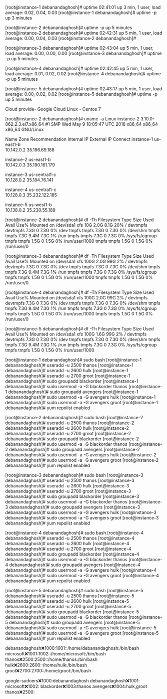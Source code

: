 


[root@instance-1 debanandaghosh]# uptime
 02:41:01 up 3 min,  1 user,  load average: 0.02, 0.04, 0.03
[root@instance-1 debanandaghosh]# uptime -p
up 3 minutes



[root@instance-2 debanandaghosh]# uptime -p
up 5 minutes
[root@instance-2 debanandaghosh]# uptime
 02:42:31 up 5 min,  1 user,  load average: 0.00, 0.04, 0.03
[root@instance-2 debanandaghosh]# 


[root@instance-3 debanandaghosh]# uptime 
 02:43:04 up 5 min,  1 user,  load average: 0.00, 0.00, 0.00
[root@instance-3 debanandaghosh]# uptime -p
up 5 minutes



[root@instance-4 debanandaghosh]# uptime
 02:42:45 up 5 min,  1 user,  load average: 0.01, 0.02, 0.02
[root@instance-4 debanandaghosh]# uptime -p
up 5 minutes


[root@instance-5 debanandaghosh]# uptime 
 02:43:17 up 5 min,  1 user,  load average: 0.00, 0.02, 0.02
[root@instance-5 debanandaghosh]# uptime -p
up 5 minutes


Cloud provide-  Google Cloud 
Linux - Centos 7

[root@instance-2 debanandaghosh]# uname -a
Linux instance-2 3.10.0-862.2.3.el7.x86_64 #1 SMP Wed May 9 18:05:47 UTC 2018 x86_64 x86_64 x86_64 GNU/Linux




Name	Zone	Recommendation	Internal IP	External IP	Connect	
 instance-1	us-east1-b		
10.142.0.2
35.196.69.188 
 	
 instance-2	us-east1-b		
10.142.0.3
35.190.161.179 
 	
 instance-3	us-central1-c		
10.128.0.2
35.184.76.141 
 	
 instance-4	us-central1-c		
10.128.0.3
35.232.122.185 
 	
 instance-5	us-west1-b		
10.138.0.2
35.230.55.189 
 	
	
[root@instance-2 debanandaghosh]# df -Th
Filesystem     Type      Size  Used Avail Use% Mounted on
/dev/sda1      xfs        10G  2.0G  8.1G  20% /
devtmpfs       devtmpfs  7.3G     0  7.3G   0% /dev
tmpfs          tmpfs     7.3G     0  7.3G   0% /dev/shm
tmpfs          tmpfs     7.3G  9.4M  7.3G   1% /run
tmpfs          tmpfs     7.3G     0  7.3G   0% /sys/fs/cgroup
tmpfs          tmpfs     1.5G     0  1.5G   0% /run/user/1000
tmpfs          tmpfs     1.5G     0  1.5G   0% /run/user/0


[root@instance-3 debanandaghosh]# df -Th
Filesystem     Type      Size  Used Avail Use% Mounted on
/dev/sda1      xfs       100G  2.0G   99G   2% /
devtmpfs       devtmpfs  7.3G     0  7.3G   0% /dev
tmpfs          tmpfs     7.3G     0  7.3G   0% /dev/shm
tmpfs          tmpfs     7.3G  9.4M  7.3G   1% /run
tmpfs          tmpfs     7.3G     0  7.3G   0% /sys/fs/cgroup
tmpfs          tmpfs     1.5G     0  1.5G   0% /run/user/1000
tmpfs          tmpfs     1.5G     0  1.5G   0% /run/user/0

[root@instance-4 debanandaghosh]# df -Th
Filesystem     Type      Size  Used Avail Use% Mounted on
/dev/sda1      xfs       100G  2.0G   99G   2% /
devtmpfs       devtmpfs  7.3G     0  7.3G   0% /dev
tmpfs          tmpfs     7.3G     0  7.3G   0% /dev/shm
tmpfs          tmpfs     7.3G  9.4M  7.3G   1% /run
tmpfs          tmpfs     7.3G     0  7.3G   0% /sys/fs/cgroup
tmpfs          tmpfs     1.5G     0  1.5G   0% /run/user/1000
tmpfs          tmpfs     1.5G     0  1.5G   0% /run/user/0
	

[root@instance-5 debanandaghosh]# df -Th
Filesystem     Type      Size  Used Avail Use% Mounted on
/dev/sda1      xfs       100G  1.6G   99G   2% /
devtmpfs       devtmpfs  7.3G     0  7.3G   0% /dev
tmpfs          tmpfs     7.3G     0  7.3G   0% /dev/shm
tmpfs          tmpfs     7.3G  9.4M  7.3G   1% /run
tmpfs          tmpfs     7.3G     0  7.3G   0% /sys/fs/cgroup
tmpfs          tmpfs     1.5G     0  1.5G   0% /run/user/1000

[root@instance-1 debanandaghosh]# sudo bash
[root@instance-1 debanandaghosh]# useradd -u 2500 thanos
[root@instance-1 debanandaghosh]# useradd -u 2600 hulk
[root@instance-1 debanandaghosh]# useradd -u 2700 groot
[root@instance-1 debanandaghosh]# sudo groupadd blackorder
[root@instance-1 debanandaghosh]# sudo usermod -a -G blackorder thanos
[root@instance-1 debanandaghosh]# sudo groupadd avengers
[root@instance-1 debanandaghosh]# sudo usermod -a -G avengers hulk
[root@instance-1 debanandaghosh]# sudo usermod -a -G avengers groot
[root@instance-1 debanandaghosh]# yum repolist enabled


[root@instance-2 debanandaghosh]# sudo bash
[root@instance-2 debanandaghosh]# useradd -u 2500 thanos
[root@instance-2 debanandaghosh]# useradd -u 2600 hulk
[root@instance-2 debanandaghosh]# useradd -u 2700 groot
[root@instance-2 debanandaghosh]# sudo groupadd blackorder
[root@instance-2 debanandaghosh]# sudo usermod -a -G blackorder thanos
[root@instance-2 debanandaghosh]# sudo groupadd avengers
[root@instance-2 debanandaghosh]# sudo usermod -a -G avengers hulk
[root@instance-2 debanandaghosh]# sudo usermod -a -G avengers groot
[root@instance-2 debanandaghosh]# yum repolist enabled


[root@instance-3 debanandaghosh]# sudo bash
[root@instance-3 debanandaghosh]# useradd -u 2500 thanos
[root@instance-3 debanandaghosh]# useradd -u 2600 hulk
[root@instance-3 debanandaghosh]# useradd -u 2700 groot
[root@instance-3 debanandaghosh]# sudo groupadd blackorder
[root@instance-3 debanandaghosh]# sudo usermod -a -G blackorder thanos
[root@instance-3 debanandaghosh]# sudo groupadd avengers
[root@instance-3 debanandaghosh]# sudo usermod -a -G avengers hulk
[root@instance-3 debanandaghosh]# sudo usermod -a -G avengers groot
[root@instance-3 debanandaghosh]# yum repolist enabled

[root@instance-4 debanandaghosh]# sudo bash
[root@instance-4 debanandaghosh]# useradd -u 2500 thanos
[root@instance-4 debanandaghosh]# useradd -u 2600 hulk
[root@instance-4 debanandaghosh]# useradd -u 2700 groot
[root@instance-4 debanandaghosh]# sudo groupadd blackorder
[root@instance-4 debanandaghosh]# sudo usermod -a -G blackorder thanos
[root@instance-4 debanandaghosh]# sudo groupadd avengers
[root@instance-4 debanandaghosh]# sudo usermod -a -G avengers hulk
[root@instance-4 debanandaghosh]# sudo usermod -a -G avengers groot
[root@instance-4 debanandaghosh]# yum repolist enabled


[root@instance-5 debanandaghosh]# sudo bash
[root@instance-5 debanandaghosh]# useradd -u 2500 thanos
[root@instance-5 debanandaghosh]# useradd -u 2600 hulk
[root@instance-5 debanandaghosh]# useradd -u 2700 groot
[root@instance-5 debanandaghosh]# sudo groupadd blackorder
[root@instance-5 debanandaghosh]# sudo usermod -a -G blackorder thanos
[root@instance-5 debanandaghosh]# sudo groupadd avengers
[root@instance-5 debanandaghosh]# sudo usermod -a -G avengers hulk
[root@instance-5 debanandaghosh]# sudo usermod -a -G avengers groot
[root@instance-5 debanandaghosh]# yum repolist enabled




debanandaghosh:x:1000:1001::/home/debanandaghosh:/bin/bash
microsoft:x:1001:1002::/home/microsoft:/bin/bash
thanos:x:2500:2500::/home/thanos:/bin/bash
hulk:x:2600:2600::/home/hulk:/bin/bash
groot:x:2700:2700::/home/groot:/bin/bash





google-sudoers:x:1000:debanandaghosh
debanandaghosh:x:1001:
microsoft:x:1002:
blackorder:x:1003:thanos
avengers:x:1004:hulk,groot
thanos:x:2500:

